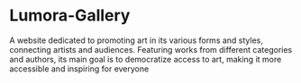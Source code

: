 # Lumora-Gallery
A website dedicated to promoting art in its various forms and styles, connecting artists and audiences. Featuring works from different categories and authors, its main goal is to democratize access to art, making it more accessible and inspiring for everyone
